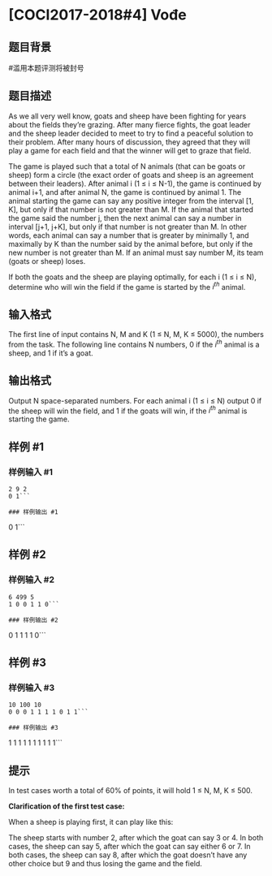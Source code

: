 # [COCI2017-2018#4] Vođe

## 题目背景

#滥用本题评测将被封号

## 题目描述

As we all very well know, goats and sheep have been fighting for years about the fields
they’re grazing. After many fierce fights, the goat leader and the sheep leader decided to
meet to try to find a peaceful solution to their problem. After many hours of discussion, they
agreed that they will play a game for each field and that the winner will get to graze that field.

The game is played such that a total of N animals (that can be goats or sheep) form a circle
(the exact order of goats and sheep is an agreement between their leaders). After animal i (1
≤ i ≤ N-1), the game is continued by animal i+1, and after animal N, the game is continued by
animal 1. The animal starting the game can say any positive integer from the interval [1, K],
but only if that number is not greater than M. If the animal that started the game said the
number j, then the next animal can say a number in interval [j+1, j+K], but only if that number
is not greater than M. In other words, each animal can say a number that is greater by
minimally 1, and maximally by K than the number said by the animal before, but only if the
new number is not greater than M. If an animal must say number M, its team (goats or
sheep) loses.

If both the goats and the sheep are playing optimally, for each i (1 ≤ i ≤ N), determine who
will win the field if the game is started by the $i^{th}$ animal.


## 输入格式

The first line of input contains N, M and K (1 ≤ N, M, K ≤ 5000), the numbers from the task.
The following line contains N numbers, 0 if the $i^{th}$  animal is a sheep, and 1 if it’s a goat.

## 输出格式

Output N space-separated numbers. For each animal i (1 ≤ i ≤ N) output 0 if the sheep will
win the field, and 1 if the goats will win, if the $i^{th}$   animal is starting the game.


## 样例 #1

### 样例输入 #1
```
2 9 2
0 1```

### 样例输出 #1

```
0 1```

## 样例 #2

### 样例输入 #2
```
6 499 5
1 0 0 1 1 0```

### 样例输出 #2

```
0 1 1 1 1 0```

## 样例 #3

### 样例输入 #3
```
10 100 10
0 0 0 1 1 1 1 0 1 1```

### 样例输出 #3

```
1 1 1 1 1 1 1 1 1 1```

## 提示

In test cases worth a total of 60% of points, it will hold 1 ≤ N, M, K ≤ 500.

**Clarification of the first test case:**

When a sheep is playing first, it can play like this:

The sheep starts with number 2, after which the goat can say 3 or 4. In both cases, the sheep can say
5, after which the goat can say either 6 or 7. In both cases, the sheep can say 8, after which the goat
doesn’t have any other choice but 9 and thus losing the game and the field.
